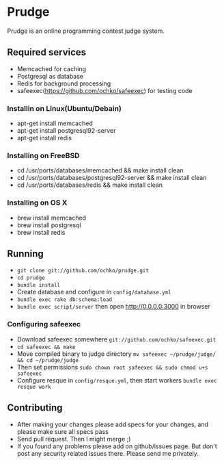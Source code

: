 # Prudge

Prudge is an online programming contest judge system.

## Required services
* Memcached for caching
* Postgresql as database
* Redis for background processing
* safeexec(https://github.com/ochko/safeexec) for testing code

### Installin on Linux(Ubuntu/Debain)
* apt-get install memcached
* apt-get install postgresql92-server
* apt-get install redis

### Installing on FreeBSD
* cd /usr/ports/databases/memcached && make install clean
* cd /usr/ports/databases/postgresql92-server && make install clean
* cd /usr/ports/databases/redis && make install clean

### Installing on OS X
* brew install memcached
* brew install postgresql
* brew install redis

## Running
* `git clone git://github.com/ochko/prudge.git`
* `cd prudge`
* `bundle install`
* Create database and configure in `config/database.yml`
* `bundle exec rake db:schema:load`
* `bundle exec script/server` then open http://0.0.0.0:3000 in browser

### Configuring safeexec
* Download safeexec somewhere `git://github.com/ochko/safeexec.git`
* `cd safeexec && make`
* Move compiled binary to judge directory `mv safeexec ~/prudge/judge/ && cd ~/prudge/judge`
* Then set permissions `sudo chown root safeexec && sudo chmod u+s safeexec`
* Configure resque in `config/resque.yml`, then start workers `bundle exec resque work`


## Contributing
* After making your changes please add specs for your changes, and please make sure all specs pass
* Send pull request. Then I might merge ;)
* If you found any problems please add on github/issues page. But don't post any security related issues there. Please send me privately.
